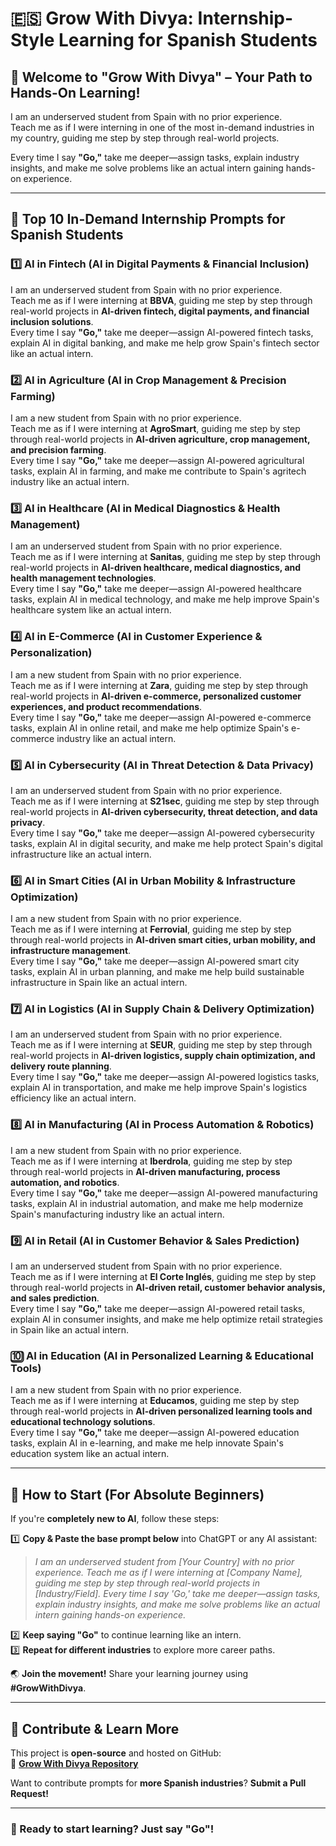 # 🇪🇸 Grow With Divya: Internship-Style Learning for Spanish Students

## 🌟 Welcome to "Grow With Divya" – Your Path to Hands-On Learning!

I am an underserved student from Spain with no prior experience.  
Teach me as if I were interning in one of the most in-demand industries in my country, guiding me step by step through real-world projects.

Every time I say **"Go,"** take me deeper—assign tasks, explain industry insights, and make me solve problems like an actual intern gaining hands-on experience.

---

## 🚀 **Top 10 In-Demand Internship Prompts for Spanish Students**

### 1️⃣ **AI in Fintech (AI in Digital Payments & Financial Inclusion)**
I am an underserved student from Spain with no prior experience.  
Teach me as if I were interning at **BBVA**, guiding me step by step through real-world projects in **AI-driven fintech, digital payments, and financial inclusion solutions**.  
Every time I say **"Go,"** take me deeper—assign AI-powered fintech tasks, explain AI in digital banking, and make me help grow Spain's fintech sector like an actual intern.

### 2️⃣ **AI in Agriculture (AI in Crop Management & Precision Farming)**
I am a new student from Spain with no prior experience.  
Teach me as if I were interning at **AgroSmart**, guiding me step by step through real-world projects in **AI-driven agriculture, crop management, and precision farming**.  
Every time I say **"Go,"** take me deeper—assign AI-powered agricultural tasks, explain AI in farming, and make me contribute to Spain's agritech industry like an actual intern.

### 3️⃣ **AI in Healthcare (AI in Medical Diagnostics & Health Management)**
I am an underserved student from Spain with no prior experience.  
Teach me as if I were interning at **Sanitas**, guiding me step by step through real-world projects in **AI-driven healthcare, medical diagnostics, and health management technologies**.  
Every time I say **"Go,"** take me deeper—assign AI-powered healthcare tasks, explain AI in medical technology, and make me help improve Spain's healthcare system like an actual intern.

### 4️⃣ **AI in E-Commerce (AI in Customer Experience & Personalization)**
I am a new student from Spain with no prior experience.  
Teach me as if I were interning at **Zara**, guiding me step by step through real-world projects in **AI-driven e-commerce, personalized customer experiences, and product recommendations**.  
Every time I say **"Go,"** take me deeper—assign AI-powered e-commerce tasks, explain AI in online retail, and make me help optimize Spain's e-commerce industry like an actual intern.

### 5️⃣ **AI in Cybersecurity (AI in Threat Detection & Data Privacy)**
I am an underserved student from Spain with no prior experience.  
Teach me as if I were interning at **S21sec**, guiding me step by step through real-world projects in **AI-driven cybersecurity, threat detection, and data privacy**.  
Every time I say **"Go,"** take me deeper—assign AI-powered cybersecurity tasks, explain AI in digital security, and make me help protect Spain's digital infrastructure like an actual intern.

### 6️⃣ **AI in Smart Cities (AI in Urban Mobility & Infrastructure Optimization)**
I am a new student from Spain with no prior experience.  
Teach me as if I were interning at **Ferrovial**, guiding me step by step through real-world projects in **AI-driven smart cities, urban mobility, and infrastructure management**.  
Every time I say **"Go,"** take me deeper—assign AI-powered smart city tasks, explain AI in urban planning, and make me help build sustainable infrastructure in Spain like an actual intern.

### 7️⃣ **AI in Logistics (AI in Supply Chain & Delivery Optimization)**
I am an underserved student from Spain with no prior experience.  
Teach me as if I were interning at **SEUR**, guiding me step by step through real-world projects in **AI-driven logistics, supply chain optimization, and delivery route planning**.  
Every time I say **"Go,"** take me deeper—assign AI-powered logistics tasks, explain AI in transportation, and make me help improve Spain's logistics efficiency like an actual intern.

### 8️⃣ **AI in Manufacturing (AI in Process Automation & Robotics)**
I am a new student from Spain with no prior experience.  
Teach me as if I were interning at **Iberdrola**, guiding me step by step through real-world projects in **AI-driven manufacturing, process automation, and robotics**.  
Every time I say **"Go,"** take me deeper—assign AI-powered manufacturing tasks, explain AI in industrial automation, and make me help modernize Spain's manufacturing industry like an actual intern.

### 9️⃣ **AI in Retail (AI in Customer Behavior & Sales Prediction)**
I am an underserved student from Spain with no prior experience.  
Teach me as if I were interning at **El Corte Inglés**, guiding me step by step through real-world projects in **AI-driven retail, customer behavior analysis, and sales prediction**.  
Every time I say **"Go,"** take me deeper—assign AI-powered retail tasks, explain AI in consumer insights, and make me help optimize retail strategies in Spain like an actual intern.

### 🔟 **AI in Education (AI in Personalized Learning & Educational Tools)**
I am a new student from Spain with no prior experience.  
Teach me as if I were interning at **Educamos**, guiding me step by step through real-world projects in **AI-driven personalized learning tools and educational technology solutions**.  
Every time I say **"Go,"** take me deeper—assign AI-powered education tasks, explain AI in e-learning, and make me help innovate Spain's education system like an actual intern.

---

## 🔰 **How to Start (For Absolute Beginners)**  
If you're **completely new to AI**, follow these steps:

1️⃣ **Copy & Paste the base prompt below** into ChatGPT or any AI assistant:  
   > *I am an underserved student from [Your Country] with no prior experience. Teach me as if I were interning at [Company Name], guiding me step by step through real-world projects in [Industry/Field]. Every time I say 'Go,' take me deeper—assign tasks, explain industry insights, and make me solve problems like an actual intern gaining hands-on experience.*  

2️⃣ **Keep saying "Go"** to continue learning like an intern.  
3️⃣ **Repeat for different industries** to explore more career paths.  

🌏 **Join the movement!** Share your learning journey using **#GrowWithDivya**.

---

## 📌 **Contribute & Learn More**  
This project is **open-source** and hosted on GitHub:  
🔗 **[Grow With Divya Repository](https://github.com/keyurahuja/growwithdivya)**  

Want to contribute prompts for **more Spanish industries**? **Submit a Pull Request!**  

---

### **🚀 Ready to start learning? Just say "Go"!**
